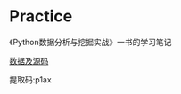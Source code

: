# Practice
《Python数据分析与挖掘实战》一书的学习笔记

[数据及源码](https://pan.baidu.com/s/1VMmNv7oBzy_Auaz1b-fqzg)

提取码:p1ax